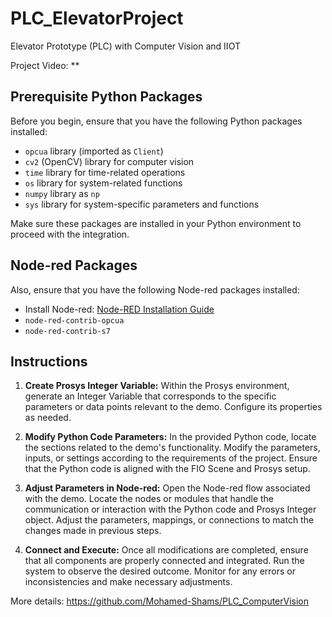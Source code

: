 # PLC_ElevatorProject
Elevator Prototype (PLC) with Computer Vision and IIOT

Project Video: **

## Prerequisite Python Packages

Before you begin, ensure that you have the following Python packages installed:

- `opcua` library (imported as `Client`)
- `cv2` (OpenCV) library for computer vision
- `time` library for time-related operations
- `os` library for system-related functions
- `numpy` library as `np` 
- `sys` library for system-specific parameters and functions

Make sure these packages are installed in your Python environment to proceed with the integration.

## Node-red Packages

Also, ensure that you have the following Node-red packages installed:

- Install Node-red: [Node-RED Installation Guide](https://nodered.org/docs/getting-started/windows)
- `node-red-contrib-opcua`
- `node-red-contrib-s7`

## Instructions

1. **Create Prosys Integer Variable:**
   Within the Prosys environment, generate an Integer Variable that corresponds to the specific parameters or data points relevant to the demo. Configure its properties as needed.

2. **Modify Python Code Parameters:**
   In the provided Python code, locate the sections related to the demo's functionality. Modify the parameters, inputs, or settings according to the requirements of the project. Ensure that the Python code is aligned with the FIO Scene and Prosys setup.

3. **Adjust Parameters in Node-red:**
   Open the Node-red flow associated with the demo. Locate the nodes or modules that handle the communication or interaction with the Python code and Prosys Integer object. Adjust the parameters, mappings, or connections to match the changes made in previous steps.

4. **Connect and Execute:**
   Once all modifications are completed, ensure that all components are properly connected and integrated. Run the system to observe the desired outcome. Monitor for any errors or inconsistencies and make necessary adjustments.

More details: https://github.com/Mohamed-Shams/PLC_ComputerVision
